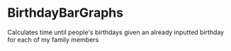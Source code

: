 # BirthdayBarGraphs

Calculates time until people's birthdays given an already inputted birthday for each of my family members
